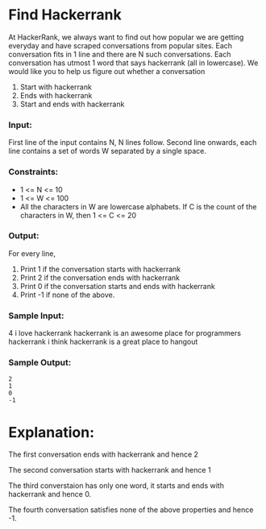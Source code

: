 Find Hackerrank
===============

At HackerRank, we always want to find out how popular we are getting everyday and have scraped conversations from popular sites. Each conversation fits in 1 line and there are N such conversations. Each conversation has utmost 1 word that says hackerrank (all in lowercase). We would like you to help us figure out whether a conversation

1. Start with hackerrank
2. Ends with hackerrank
3. Start and ends with hackerrank

### Input:

First line of the input contains N, N lines follow. Second line onwards, each line contains a set of words W separated by a single space.

### Constraints:

* 1 <= N <= 10
* 1 <= W <= 100
* All the characters in W are lowercase alphabets. If C is the count of the characters in W, then 1 <= C <= 20

### Output:

For every line,

1. Print 1 if the conversation starts with hackerrank
2. Print 2 if the conversation ends with hackerrank
3. Print 0 if the conversation starts and ends with hackerrank
4. Print -1 if none of the above.

### Sample Input:

4
i love hackerrank
hackerrank is an awesome place for programmers
hackerrank
i think hackerrank is a great place to hangout

### Sample Output:

    2
    1
    0
    -1

# Explanation:

The first conversation ends with hackerrank and hence 2

The second conversation starts with hackerrank and hence 1

The third converstaion has only one word, it starts and ends with hackerrank and hence 0.

The fourth conversation satisfies none of the above properties and hence -1.
